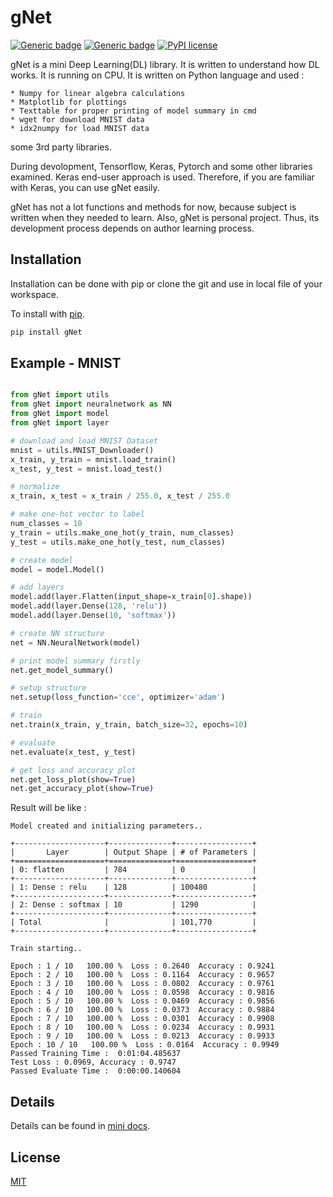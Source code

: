 # gNet

[![Generic badge](https://img.shields.io/badge/Github-v0.2-<COLOR>.svg)](https://shields.io/)
[![Generic badge](https://img.shields.io/badge/pip-v0.2-<COLOR>.svg)](https://shields.io/)
[![PyPI license](https://img.shields.io/pypi/l/ansicolortags.svg)](https://pypi.python.org/pypi/ansicolortags/)

gNet is a mini Deep Learning(DL) library. It is written to understand how DL
works. It is running on CPU. It is written on Python language and used :
    
    * Numpy for linear algebra calculations
    * Matplotlib for plottings
    * Texttable for proper printing of model summary in cmd
    * wget for download MNIST data
    * idx2numpy for load MNIST data
    
some 3rd party libraries.

During devolopment, Tensorflow, Keras, Pytorch and some other libraries examined.
Keras end-user approach is used. Therefore, if you are familiar with Keras,
you can use gNet easily.

gNet has not a lot functions and methods for now, because subject is written when
they needed to learn. Also, gNet is personal project. Thus, its development process
depends on author learning process.

## Installation

Installation can be done with pip or clone the git and use in local file of your workspace.

To install with [pip](https://pypi.org).

```bash
pip install gNet
```

## Example - MNIST

```python

from gNet import utils
from gNet import neuralnetwork as NN
from gNet import model
from gNet import layer

# download and load MNIST Dataset
mnist = utils.MNIST_Downloader()
x_train, y_train = mnist.load_train()
x_test, y_test = mnist.load_test()

# normalize
x_train, x_test = x_train / 255.0, x_test / 255.0

# make one-hot vector to label
num_classes = 10
y_train = utils.make_one_hot(y_train, num_classes)
y_test = utils.make_one_hot(y_test, num_classes)

# create model
model = model.Model()

# add layers 
model.add(layer.Flatten(input_shape=x_train[0].shape))
model.add(layer.Dense(128, 'relu'))
model.add(layer.Dense(10, 'softmax'))

# create NN structure
net = NN.NeuralNetwork(model)

# print model summary firstly
net.get_model_summary()

# setup structure
net.setup(loss_function='cce', optimizer='adam')

# train 
net.train(x_train, y_train, batch_size=32, epochs=10)

# evaluate
net.evaluate(x_test, y_test)

# get loss and accuracy plot
net.get_loss_plot(show=True)
net.get_accuracy_plot(show=True)

```

Result will be like :
```
Model created and initializing parameters..

+--------------------+--------------+-----------------+
|       Layer        | Output Shape | # of Parameters |
+====================+==============+=================+
| 0: flatten         | 784          | 0               |
+--------------------+--------------+-----------------+
| 1: Dense : relu    | 128          | 100480          |
+--------------------+--------------+-----------------+
| 2: Dense : softmax | 10           | 1290            |
+--------------------+--------------+-----------------+
| Total              |              | 101,770         |
+--------------------+--------------+-----------------+

Train starting..

Epoch : 1 / 10   100.00 %  Loss : 0.2640  Accuracy : 0.9241
Epoch : 2 / 10   100.00 %  Loss : 0.1164  Accuracy : 0.9657
Epoch : 3 / 10   100.00 %  Loss : 0.0802  Accuracy : 0.9761
Epoch : 4 / 10   100.00 %  Loss : 0.0598  Accuracy : 0.9816
Epoch : 5 / 10   100.00 %  Loss : 0.0469  Accuracy : 0.9856
Epoch : 6 / 10   100.00 %  Loss : 0.0373  Accuracy : 0.9884
Epoch : 7 / 10   100.00 %  Loss : 0.0301  Accuracy : 0.9908
Epoch : 8 / 10   100.00 %  Loss : 0.0234  Accuracy : 0.9931
Epoch : 9 / 10   100.00 %  Loss : 0.0213  Accuracy : 0.9933
Epoch : 10 / 10   100.00 %  Loss : 0.0164  Accuracy : 0.9949
Passed Training Time :  0:01:04.485637
Test Loss : 0.0969, Accuracy : 0.9747
Passed Evaluate Time :  0:00:00.140604
```
## Details

Details can be found in [mini docs](../master/docs/gNet-v0.1.pdf).

## License
[MIT](https://choosealicense.com/licenses/mit/)
